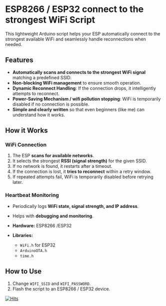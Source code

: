 # ESP8266 / ESP32 connect to the strongest WiFi  Script

This lightweight Arduino script helps your ESP automatically connect to the strongest available WiFi and seamlessly handle reconnections when needed.

## Features

- **Automatically scans and connects to the strongest WiFi signal** matching a predefined SSID.
- **Non-blocking WiFi management** to ensure smooth operation.
- **Dynamic Reconnect Handling**: If the connection drops, it intelligently attempts to reconnect.
- **Power-Saving Mechanism / wifi pollution stopping**: WiFi is temporarily disabled if no connection is possible.
- **Simple and clearly written** so that even beginners (like me) can understand how it works.

## How it Works

### WiFi Connection

1. The ESP **scans for available networks**.
2. It selects the strongest **RSSI (signal strength)** for the given SSID.
3. If no network is found, it restarts after a timeout.
4. If the connection is lost, it **tries to reconnect** within a retry window.
5. If repeated attempts fail, WiFi is temporarily disabled before retrying later.

   
### Heartbeat Monitoring

- Periodically logs **WiFi state, signal strength, and IP address**.
- Helps with **debugging and monitoring**.

- **Hardware:** ESP8266 /ESP32
- **Libraries:**
  - `WiFi.h` for ESP32
  - `ArduinoOTA.h`
  - `time.h`

## How to Use

1. Change `WIFI_SSID` and `WIFI_PASSWORD`.
2. Flash the script to an ESP8266 / ESP32 device.

[![Hits](https://hits.seeyoufarm.com/api/count/incr/badge.svg?url=https%3A%2F%2Fgithub.com%2Fpeff74%2FESP_connect_to_strongest_WiFi%2F&count_bg=%2379C83D&title_bg=%23555555&icon=&icon_color=%23E7E7E7&title=hits&edge_flat=false)](https://hits.seeyoufarm.com)

